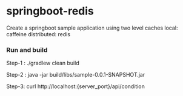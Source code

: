 # springboot-redis
Create a springboot sample application using two level caches
local: caffeine
distributed: redis

### Run and build
Step-1 : 
./gradlew clean build

Step-2 :
java -jar build/libs/sample-0.0.1-SNAPSHOT.jar

Step-3:
curl http://localhost:{server_port}/api/condition

